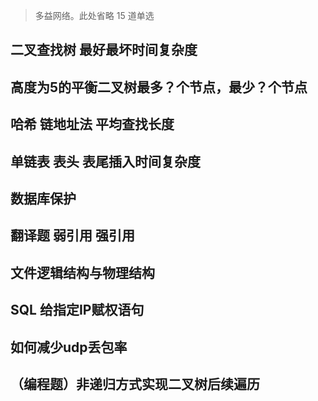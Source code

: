 > 多益网络。此处省略 15 道单选

## 二叉查找树 最好最坏时间复杂度

## 高度为5的平衡二叉树最多？个节点，最少？个节点

## 哈希 链地址法 平均查找长度

## 单链表 表头 表尾插入时间复杂度

## 数据库保护

## 翻译题 弱引用 强引用
## 文件逻辑结构与物理结构
## SQL 给指定IP赋权语句
## 如何减少udp丢包率

## （编程题）非递归方式实现二叉树后续遍历
